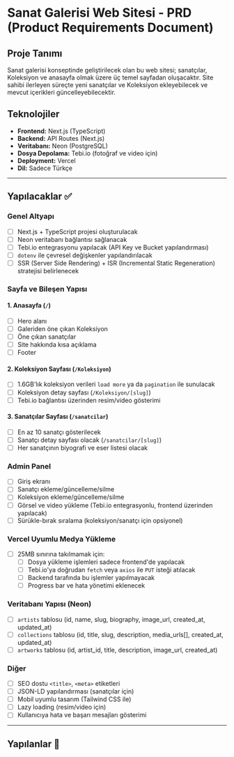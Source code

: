 # Sanat Galerisi Web Sitesi - PRD (Product Requirements Document)

## Proje Tanımı

Sanat galerisi konseptinde geliştirilecek olan bu web sitesi; sanatçılar, Koleksiyon ve anasayfa olmak üzere üç temel sayfadan oluşacaktır. Site sahibi ilerleyen süreçte yeni sanatçılar ve Koleksiyon ekleyebilecek ve mevcut içerikleri güncelleyebilecektir.

## Teknolojiler
- **Frontend:** Next.js (TypeScript)
- **Backend:** API Routes (Next.js)
- **Veritabanı:** Neon (PostgreSQL)
- **Dosya Depolama:** Tebi.io (fotoğraf ve video için)
- **Deployment:** Vercel
- **Dil:** Sadece Türkçe

---

## Yapılacaklar ✅

### Genel Altyapı
- [ ] Next.js + TypeScript projesi oluşturulacak
- [ ] Neon veritabanı bağlantısı sağlanacak
- [ ] Tebi.io entegrasyonu yapılacak (API Key ve Bucket yapılandırması)
- [ ] `dotenv` ile çevresel değişkenler yapılandırılacak
- [ ] SSR (Server Side Rendering) + ISR (Incremental Static Regeneration) stratejisi belirlenecek

### Sayfa ve Bileşen Yapısı
#### 1. Anasayfa (`/`)
- [ ] Hero alanı
- [ ] Galeriden öne çıkan Koleksiyon
- [ ] Öne çıkan sanatçılar
- [ ] Site hakkında kısa açıklama
- [ ] Footer

#### 2. Koleksiyon Sayfası (`/Koleksiyon`)
- [ ] 1.6GB'lık koleksiyon verileri `load more` ya da `pagination` ile sunulacak
- [ ] Koleksiyon detay sayfası (`/Koleksiyon/[slug]`)
- [ ] Tebi.io bağlantısı üzerinden resim/video gösterimi

#### 3. Sanatçılar Sayfası (`/sanatcilar`)
- [ ] En az 10 sanatçı gösterilecek
- [ ] Sanatçı detay sayfası olacak (`/sanatcilar/[slug]`)
- [ ] Her sanatçının biyografi ve eser listesi olacak

### Admin Panel
- [ ] Giriş ekranı
- [ ] Sanatçı ekleme/güncelleme/silme
- [ ] Koleksiyon ekleme/güncelleme/silme
- [ ] Görsel ve video yükleme (Tebi.io entegrasyonlu, frontend üzerinden yapılacak)
- [ ] Sürükle-bırak sıralama (koleksiyon/sanatçı için opsiyonel)

### Vercel Uyumlu Medya Yükleme
- [ ] 25MB sınırına takılmamak için:
  - [ ] Dosya yükleme işlemleri sadece frontend'de yapılacak
  - [ ] Tebi.io'ya doğrudan `fetch` veya `axios` ile `PUT` isteği atılacak
  - [ ] Backend tarafında bu işlemler yapılmayacak
  - [ ] Progress bar ve hata yönetimi eklenecek

### Veritabanı Yapısı (Neon)
- [ ] `artists` tablosu (id, name, slug, biography, image_url, created_at, updated_at)
- [ ] `collections` tablosu (id, title, slug, description, media_urls[], created_at, updated_at)
- [ ] `artworks` tablosu (id, artist_id, title, description, image_url, created_at)

### Diğer
- [ ] SEO dostu `<title>`, `<meta>` etiketleri
- [ ] JSON-LD yapılandırması (sanatçılar için)
- [ ] Mobil uyumlu tasarım (Tailwind CSS ile)
- [ ] Lazy loading (resim/video için)
- [ ] Kullanıcıya hata ve başarı mesajları gösterimi

---

## Yapılanlar 📌





